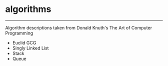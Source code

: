 # algorithms
------------
Algorithm descriptions taken from Donald Knuth's The Art of Computer Programming

- Euclid GCG
- Singly Linked List
- Stack
- Queue
